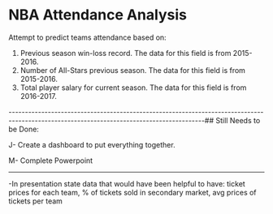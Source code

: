 # NBA Attendance Analysis

Attempt to predict teams attendance based on: 
1. Previous season win-loss record. The data for this field is from 2015-2016.
2. Number of All-Stars previous season. The data for this field is from 2015-2016.
3. Total player salary for current season. The data for this field is from 2016-2017.



------------------------------------------------------------------------------------------------------------------------------------------## Still Needs to be Done:

J- Create a dashboard to put everything together.

M- Complete Powerpoint



----------------------------------------------------------------------------------------------------------------------------------------
-In presentation state data that would have been helpful to have: ticket prices for each team, % of tickets sold in secondary market, avg prices of tickets per team
